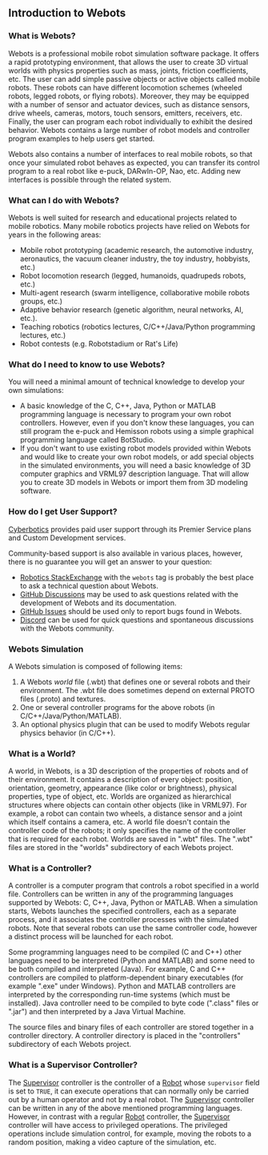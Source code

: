 ## Introduction to Webots

### What is Webots?

Webots is a professional mobile robot simulation software package.
It offers a rapid prototyping environment, that allows the user to create 3D virtual worlds with physics properties such as mass, joints, friction coefficients, etc.
The user can add simple passive objects or active objects called mobile robots.
These robots can have different locomotion schemes (wheeled robots, legged robots, or flying robots).
Moreover, they may be equipped with a number of sensor and actuator devices, such as distance sensors, drive wheels, cameras, motors, touch sensors, emitters, receivers, etc.
Finally, the user can program each robot individually to exhibit the desired behavior.
Webots contains a large number of robot models and controller program examples to help users get started.

Webots also contains a number of interfaces to real mobile robots, so that once your simulated robot behaves as expected, you can transfer its control program to a real robot like e-puck, DARwIn-OP, Nao, etc.
Adding new interfaces is possible through the related system.

### What can I do with Webots?

Webots is well suited for research and educational projects related to mobile robotics.
Many mobile robotics projects have relied on Webots for years in the following areas:

- Mobile robot prototyping (academic research, the automotive industry, aeronautics, the vacuum cleaner industry, the toy industry, hobbyists, etc.)
- Robot locomotion research (legged, humanoids, quadrupeds robots, etc.)
- Multi-agent research (swarm intelligence, collaborative mobile robots groups, etc.)
- Adaptive behavior research (genetic algorithm, neural networks, AI, etc.).
- Teaching robotics (robotics lectures, C/C++/Java/Python programming lectures, etc.)
- Robot contests (e.g. Robotstadium or Rat's Life)

### What do I need to know to use Webots?

You will need a minimal amount of technical knowledge to develop your own simulations:

- A basic knowledge of the C, C++, Java, Python or MATLAB programming language is necessary to program your own robot controllers.
However, even if you don't know these languages, you can still program the e-puck and Hemisson robots using a simple graphical programming language called BotStudio.
- If you don't want to use existing robot models provided within Webots and would like to create your own robot models, or add special objects in the simulated environments, you will need a basic knowledge of 3D computer graphics and VRML97 description language.
That will allow you to create 3D models in Webots or import them from 3D modeling software.

### How do I get User Support?

[Cyberbotics](https://www.cyberbotics.com/#services) provides paid user support through its Premier Service plans and Custom Development services.

Community-based support is also available in various places, however, there is no guarantee you will get an answer to your question:
- [Robotics StackExchange](https://robotics.stackexchange.com/questions/tagged/webots) with the `webots` tag is probably the best place to ask a technical question about Webots.
- [GitHub Discussions](https://github.com/cyberbotics/webots/discussions) may be used to ask questions related with the development of Webots and its documentation.
- [GitHub Issues](https://github.com/cyberbotics/webots/issues) should be used only to report bugs found in Webots.
- [Discord](https://discordapp.com/invite/nTWbN9m) can be used for quick questions and spontaneous discussions with the Webots community.

### Webots Simulation

A Webots simulation is composed of following items:

1. A Webots *world* file (.wbt) that defines one or several robots and their environment.
The .wbt file does sometimes depend on external PROTO files (.proto) and textures.
2. One or several controller programs for the above robots (in C/C++/Java/Python/MATLAB).
3. An optional physics plugin that can be used to modify Webots regular physics behavior (in C/C++).

### What is a World?

A world, in Webots, is a 3D description of the properties of robots and of their environment.
It contains a description of every object: position, orientation, geometry, appearance (like color or brightness), physical properties, type of object, etc.
Worlds are organized as hierarchical structures where objects can contain other objects (like in VRML97).
For example, a robot can contain two wheels, a distance sensor and a joint which itself contains a camera, etc.
A world file doesn't contain the controller code of the robots; it only specifies the name of the controller that is required for each robot.
Worlds are saved in ".wbt" files.
The ".wbt" files are stored in the "worlds" subdirectory of each Webots project.

### What is a Controller?

A controller is a computer program that controls a robot specified in a world file.
Controllers can be written in any of the programming languages supported by Webots: C, C++, Java, Python or MATLAB.
When a simulation starts, Webots launches the specified controllers, each as a separate process, and it associates the controller processes with the simulated robots.
Note that several robots can use the same controller code, however a distinct process will be launched for each robot.

Some programming languages need to be compiled (C and C++) other languages need to be interpreted (Python and MATLAB) and some need to be both compiled and interpreted (Java).
For example, C and C++ controllers are compiled to platform-dependent binary executables (for example ".exe" under Windows).
Python and MATLAB controllers are interpreted by the corresponding run-time systems (which must be installed).
Java controller need to be compiled to byte code (".class" files or ".jar") and then interpreted by a Java Virtual Machine.

The source files and binary files of each controller are stored together in a controller directory.
A controller directory is placed in the "controllers" subdirectory of each Webots project.

### What is a Supervisor Controller?

The [Supervisor](../reference/supervisor.md) controller is the controller of a [Robot](../reference/robot.md) whose `supervisor` field is set to `TRUE`, it can execute operations that can normally only be carried out by a human operator and not by a real robot.
The [Supervisor](../reference/supervisor.md) controller can be written in any of the above mentioned programming languages.
However, in contrast with a regular [Robot](../reference/robot.md) controller, the [Supervisor](../reference/supervisor.md) controller will have access to privileged operations.
The privileged operations include simulation control, for example, moving the robots to a random position, making a video capture of the simulation, etc.
